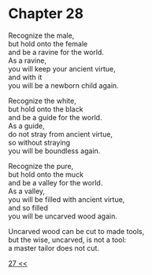 # Chapter 28

Recognize the male,  
but hold onto the female  
and be a ravine for the world.  
As a ravine,  
you will keep your ancient virtue,  
and with it  
you will be a newborn child again.

Recognize the white,  
but hold onto the black  
and be a guide for the world.  
As a guide,  
do not stray from ancient virtue,  
so without straying  
you will be boundless again.

Recognize the pure,  
but hold onto the muck  
and be a valley for the world.  
As a valley,  
you will be filled with ancient virtue,  
and so filled  
you will be uncarved wood again.

Uncarved wood can be cut to made tools,  
but the wise, uncarved, is not a tool:  
a master tailor does not cut.

[27 <<](27.md)